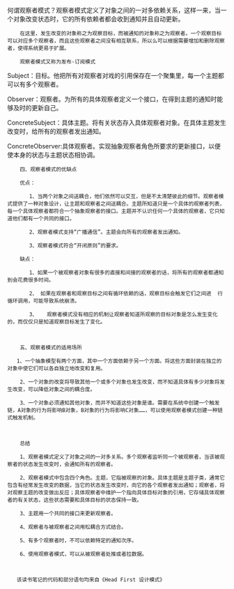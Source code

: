 何谓观察者模式？观察者模式定义了对象之间的一对多依赖关系，这样一来，当一个对象改变状态时，它的所有依赖者都会收到通知并且自动更新。

        在这里，发生改变的对象称之为观察目标，而被通知的对象称之为观察者。一个观察目标可以对应多个观察者，而且这些观察者之间没有相互联系，所以么可以根据需要增加和删除观察者，使得系统更易于扩展。

        观察者模式又称为发布-订阅模式


Subject：目标。他把所有对观察者对戏的引用保存在一个聚集里，每一个主题都可以有多个观察者。

Observer：观察者。为所有的具体观察者定义一个接口，在得到主题的通知时能够及时的更新自己。

ConcreteSubject：具体主题。将有关状态存入具体观察者对象。在具体主题发生改变时，给所有的观察者发出通知。

ConcreteObserver:具体观察者。实现抽象观察者角色所要求的更新接口，以便使本身的状态与主题状态相协调。


        四、观察者模式的优缺点

        优点：

           1、当两个对象之间送耦合，他们依然可以交互，但是不太清楚彼此的细节。观察者模式提供了一种对象设计，让主题和观察者之间送耦合。主题所知道只是一个具体的观察者列表，每一个具体观察者都符合一个抽象观察者的接口。主题并不认识任何一个具体的观察者，它只知道他们都有一个共同的接口。

           2、观察者模式支持“广播通信”。主题会向所有的观察者发出通知。

           3、观察者模式符合“开闭原则”的要求。

        缺点：

           1、如果一个被观察者对象有很多的直接和间接的观察者的话，将所有的观察者都通知到会花费很多时间。

           2、 如果在观察者和观察目标之间有循环依赖的话，观察目标会触发它们之间进  行循环调用，可能导致系统崩溃。

           3、   观察者模式没有相应的机制让观察者知道所观察的目标对象是怎么发生变化的，而仅仅只是知道观察目标发生了变化。

 

        五、观察者模式的适用场所

       1、一个抽象模型有两个方面，其中一个方面依赖于另一个方面。将这些方面封装在独立的对象中使它们可以各自独立地改变和复用。

        2、一个对象的改变将导致其他一个或多个对象也发生改变，而不知道具体有多少对象将发生改变，可以降低对象之间的耦合度。

        3、一个对象必须通知其他对象，而并不知道这些对象是谁。需要在系统中创建一个触发链，A对象的行为将影响B对象，B对象的行为将影响C对象……，可以使用观察者模式创建一种链式触发机制。

 

        总结

        1、观察者模式定义了对象之间的一对多关系。多个观察者监听同一个被观察者，当该被观察者的状态发生改变时，会通知所有的观察者。

        2、观察者模式中包含四个角色。主题，它指被观察的对象。具体主题是主题子类，通常它包含有经常发生改变的数据，当它的状态发生改变时，向它的各个观察者发出通知；观察者，将对观察主题的改变做出反应；具体观察者中维护一个指向具体目标对象的引用，它存储具体观察者的有关状态，这些状态需要和具体目标的状态保持一致。

        3、主题用一个共同的接口来更新观察者。

        4、观察者与被观察者之间用松耦合方式结合。

        5、有多个观察者时，不可以依赖特定的通知次序。

        6、使用观察者模式，可以从被观察者处推或者拉数据。

 

       该读书笔记的代码和部分语句均来自《Head First 设计模式》